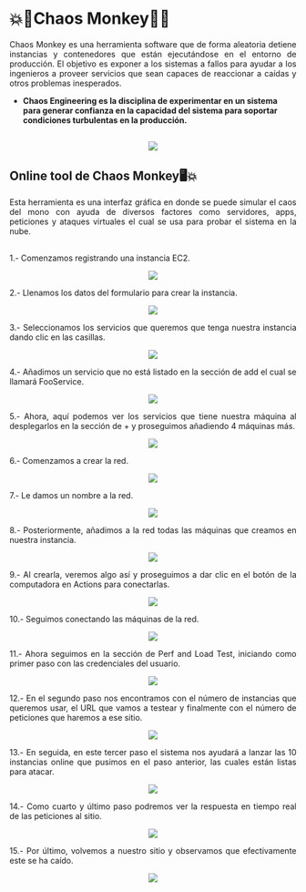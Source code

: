 # 💥🐒Chaos Monkey🐒💥

<p align="justify">
  Chaos Monkey es una herramienta software que de forma aleatoria detiene instancias y contenedores que están ejecutándose en el entorno de producción. El objetivo es exponer a los sistemas a fallos para ayudar a los ingenieros a proveer servicios que sean capaces de reaccionar a caídas y otros problemas inesperados.

 * **Chaos Engineering es la disciplina de experimentar en un sistema para generar confianza en la capacidad del sistema para soportar condiciones turbulentas en la producción.** 
</p>

##

<p align="center">
  <img src="https://i.pinimg.com/originals/52/ce/57/52ce57e7e3cbb5a31cc7792180d734d9.gif">
</p>

##

## Online tool de Chaos Monkey🖥️💥

<p align="justify">
  Esta herramienta es una interfaz gráfica en donde se puede simular el caos del mono con ayuda de diversos factores como servidores, apps, peticiones y ataques virtuales el cual se usa para probar el sistema en la nube.
</p> 

##
<p align="justify">
  1.- Comenzamos registrando una instancia EC2.
</p> 

<p align="center">
  <img src="/images/1.png">
</p>

<p align="justify">
  2.- Llenamos los datos del formulario para crear la instancia.
</p> 

<p align="center">
  <img src="/images/2.png">
</p> 

<p align="justify">
  3.- Seleccionamos los servicios que queremos que tenga nuestra instancia dando clic en las casillas.
</p> 

<p align="center">
  <img src="/images/3.png">
</p> 

<p align="justify">
  4.- Añadimos un servicio que no está listado en la sección de add el cual se llamará FooService.
</p> 

<p align="center">
  <img src="/images/4.png">
</p> 

<p align="justify">
  5.- Ahora, aquí podemos ver los servicios que tiene nuestra máquina al desplegarlos en la sección de + y proseguimos añadiendo 4 máquinas más.  
</p>

<p align="center">
  <img src="/images/5.png">
</p> 

<p align="justify">
  6.- Comenzamos a crear la red.
</p>

<p align="center">
  <img src="/images/6.png">
</p> 

<p align="justify">
  7.- Le damos un nombre a la red.
</p>

<p align="center">
  <img src="/images/7.png">
</p> 

<p align="justify">
  8.- Posteriormente, añadimos a la red todas las máquinas que creamos en nuestra instancia.
</p>

<p align="center">
  <img src="/images/8.png">
</p> 

<p align="justify">
  9.- Al crearla, veremos algo así y proseguimos a dar clic en el botón de la computadora en Actions para conectarlas.
</p>

<p align="center">
  <img src="/images/9.png">
</p> 

<p align="justify">
  10.- Seguimos conectando las máquinas de la red.
</p>

<p align="center">
  <img src="/images/10.png">
</p> 

<p align="justify">
  11.- Ahora seguimos en la sección de Perf and Load Test, iniciando como primer paso con las credenciales del usuario.
</p>

<p align="center">
  <img src="/images/11.png">
</p> 

<p align="justify">
  12.- En el segundo paso nos encontramos con el número de instancias que queremos usar, el URL que vamos a testear y finalmente con el número de peticiones que haremos a ese sitio.
</p>

<p align="center">
  <img src="/images/12.png">
</p> 

<p align="justify">
  13.- En seguida, en este tercer paso el sistema nos ayudará a lanzar las 10 instancias online que pusimos en el paso anterior, las cuales están listas para atacar.
</p>

<p align="center">
  <img src="/images/13.png">
</p> 

<p align="justify">
  14.- Como cuarto y último paso podremos ver la respuesta en tiempo real de las peticiones al sitio.

<p align="center">
  <img src="/images/14.png">
</p>

<p align="justify">
  15.- Por último, volvemos a nuestro sitio y observamos que efectivamente este se ha caído.

<p align="center">
  <img src="/images/15.png">
</p>

##
